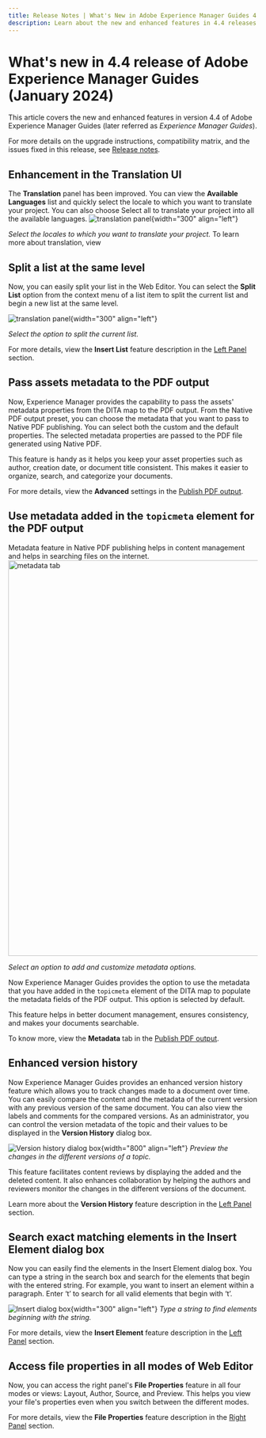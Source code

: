 ```yaml
---
title: Release Notes | What's New in Adobe Experience Manager Guides 4.4 release
description: Learn about the new and enhanced features in 4.4 releases of Adobe Experience Manager Guides
---
```

# What's new in 4.4 release of Adobe Experience Manager Guides (January 2024)

This article covers the new and enhanced features in version 4.4 of Adobe Experience Manager Guides (later referred as *Experience Manager Guides*).

For more details on the upgrade instructions, compatibility matrix, and the issues fixed in this release, see [Release notes](./release-notes-4.4.md).






## Enhancement in the Translation UI

The **Translation** panel has been improved.  You can view the **Available Languages** list and quickly select the locale to which you want to translate your project. You can also choose Select all to translate your project into all the available languages.
![translation panel](assets/translation-languages-4.4.png){width="300" align="left"}

*Select the locales to which you want to translate your project.*
To learn more about translation, view [](../user-guide/translation.md)

## Split a list at the same level

Now, you can easily split your list in the Web Editor. You can select the **Split List** option from the context menu of a list item to split the current list and begin a new list at the same level. 

![translation panel](assets/context-menu-split-list.png){width="300" align="left"}

*Select the option to split the current list.*

For more details, view the **Insert List** feature description in the [Left Panel](../user-guide/web-editor-features.md#id2051EA0M0HS) section. 

## Pass assets metadata to the PDF output

Now, Experience Manager provides the capability to pass the assets' metadata properties from the DITA map  to the PDF output. 
From the Native PDF output preset, you can choose the metadata that you want to pass to Native PDF publishing. You can select both the custom and the default properties.  The selected metadata properties are passed to the PDF file generated using Native PDF.

This feature is handy as it helps you  keep your asset properties such as author, creation date, or document title consistent. This makes it easier to organize, search, and categorize your documents.

For more details, view the **Advanced** settings in the [Publish PDF output](../web-editor/native-pdf-web-editor.md).

## Use metadata added in the `topicmeta` element for the PDF output

Metadata feature in Native PDF publishing helps in content management and helps in searching files on the internet. 
<img src="assets/pdf-metadata-4.4.png" alt="metadata tab" width=800>

*Select an option to add and customize metadata options.*

Now Experience Manager Guides provides the option to use the metadata that you have added in the `topicmeta` element of the DITA map to populate the metadata fields of the PDF output. This option is selected by default.

This feature helps in better document management, ensures consistency, and makes your documents searchable.

To know more, view the **Metadata** tab in the [Publish PDF output](../web-editor/native-pdf-web-editor.md).

## Enhanced version history

Now Experience Manager Guides provides an enhanced version history feature which allows you to track changes made to a document over time. You can easily compare the content and the metadata of the current version with any previous version of the same document. You can also view the labels and comments for the compared versions. As an administrator, you can control the version metadata of the topic and their values to be displayed in the **Version History** dialog box. 

![Version history dialog box](assets/version-history-dialog-web-editor.png){width="800" align="left"}
  *Preview the changes in the different versions of a topic.*

This feature facilitates content reviews by displaying the added and the deleted content. It also enhances collaboration by helping the authors and reviewers monitor the changes in the different versions of the document.

Learn more about the **Version History** feature description in the [Left Panel](../user-guide/web-editor-features.md#id2051EA0M0HS) section. 

## Search exact matching elements in the Insert Element dialog box

Now you can easily find the elements in the Insert Element dialog box.  You can type a string in the search box and search for the elements that begin with the entered string.
For example, you want to insert an element within a paragraph.  Enter ‘t’ to search for all valid elements that begin with ‘t’.

![Insert dialog box](assets/insert-element.png){width="300" align="left"}
*Type a string to find elements beginning with the string.* 

For more details, view the **Insert Element** feature description in the [Left Panel](../user-guide/web-editor-features.md#id2051EA0M0HS) section. 

## Access file properties in all modes of Web Editor

Now, you can access the right panel's **File Properties** feature in all four modes or views:  Layout, Author, Source, and Preview.  This helps you view your file's properties even when you switch between the different modes.

For more details, view the **File Properties** feature description in the [Right Panel](../user-guide/web-editor-features.md#id2051EB003YK) section. 